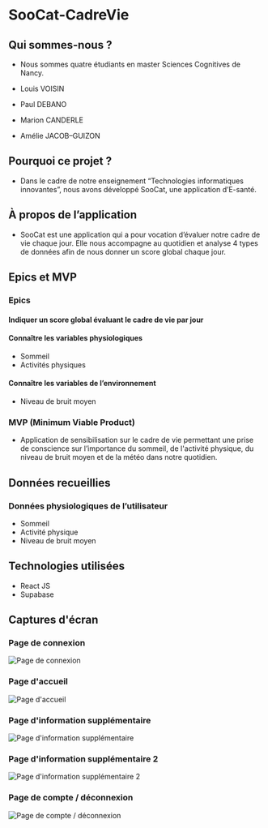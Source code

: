 # SooCat-CadreVie

## Qui sommes-nous ?

* Nous sommes quatre étudiants en master Sciences Cognitives de Nancy.

* Louis VOISIN
* Paul DEBANO
* Marion CANDERLE
* Amélie JACOB–GUIZON

## Pourquoi ce projet ?

* Dans le cadre de notre enseignement “Technologies informatiques innovantes”, nous avons développé SooCat, une application d’E-santé.

## À propos de l’application

* SooCat est une application qui a pour vocation d’évaluer notre cadre de vie chaque jour. Elle nous accompagne au quotidien et analyse 4 types de données afin de nous donner un score global chaque jour.

## Epics et MVP

### Epics

#### Indiquer un score global évaluant le cadre de vie par jour

#### Connaître les variables physiologiques

* Sommeil
* Activités physiques

#### Connaître les variables de l’environnement

* Niveau de bruit moyen

### MVP (Minimum Viable Product)

* Application de sensibilisation sur le cadre de vie permettant une prise de conscience sur l’importance du sommeil, de l'activité physique, du niveau de bruit moyen et de la météo dans notre quotidien.

## Données recueillies

### Données physiologiques de l’utilisateur

* Sommeil
* Activité physique
* Niveau de bruit moyen

## Technologies utilisées

* React JS
* Supabase

## Captures d'écran

### Page de connexion

![Page de connexion](captures/IMG_1358.png)

### Page d'accueil

![Page d'accueil](captures/IMG_1359.png)

### Page d'information supplémentaire

![Page d'information supplémentaire](captures/IMG_1360.png)

### Page d'information supplémentaire 2

![Page d'information supplémentaire 2](captures/IMG_1361.png)

### Page de compte / déconnexion

![Page de compte / déconnexion](captures/IMG_1362.png)
